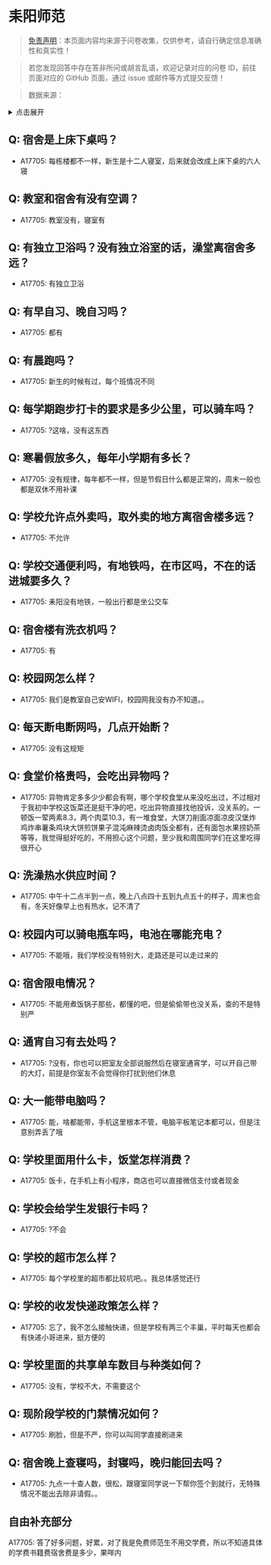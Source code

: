 # 耒阳师范

> [免责声明](https://colleges.chat/#_3)：本页面内容均来源于问卷收集，仅供参考，请自行确定信息准确性和真实性！

> 若您发现回答中存在答非所问或胡言乱语，欢迎记录对应的问卷 ID，前往页面对应的 GitHub 页面，通过 issue 或邮件等方式提交反馈！

> 数据来源：

<details><summary>点击展开</summary>
<ul>
<li>A17705: 匿名 (2023 年 06 月)</li>
</ul>
</details>

## Q: 宿舍是上床下桌吗？

- A17705: 每栋楼都不一样，新生是十二人寝室，后来就会改成上床下桌的六人寝

## Q: 教室和宿舍有没有空调？

- A17705: 教室没有，寝室有

## Q: 有独立卫浴吗？没有独立浴室的话，澡堂离宿舍多远？

- A17705: 有独立卫浴

## Q: 有早自习、晚自习吗？

- A17705: 都有

## Q: 有晨跑吗？

- A17705: 新生的时候有过，每个班情况不同

## Q: 每学期跑步打卡的要求是多少公里，可以骑车吗？

- A17705: ?这啥，没有这东西

## Q: 寒暑假放多久，每年小学期有多长？

- A17705: 没有规律，每年都不一样，但是节假日什么都是正常的，周末一般也都是双休不用补课

## Q: 学校允许点外卖吗，取外卖的地方离宿舍楼多远？

- A17705: 不允许

## Q: 学校交通便利吗，有地铁吗，在市区吗，不在的话进城要多久？

- A17705: 耒阳没有地铁，一般出行都是坐公交车

## Q: 宿舍楼有洗衣机吗？

- A17705: 有

## Q: 校园网怎么样？

- A17705: 我们是教室自己安WIFI，校园网我没有办不知道。。

## Q: 每天断电断网吗，几点开始断？

- A17705: 没有这规矩

## Q: 食堂价格贵吗，会吃出异物吗？

- A17705: 异物肯定多多少少都会有啊，哪个学校食堂从来没吃出过，不过相对于我初中学校这饭菜还是挺干净的吧，吃出异物直接找他投诉，没关系的。一顿饭一荤两素8.3，两个肉菜10.3，有一堆食堂，大饼刀削面凉面凉皮汉堡炸鸡炸串薯条鸡块大饼煎饼果子混沌麻辣烫卤肉饭全都有，还有面包水果捞奶茶等等，我觉得挺好吃的，不用担心这个问题，至少我和周围同学们在这里吃得很开心

## Q: 洗澡热水供应时间？

- A17705: 中午十二点半到一点，晚上八点四十五到九点五十的样子，周末也会有，冬天好像早上也有热水，记不清了

## Q: 校园内可以骑电瓶车吗，电池在哪能充电？

- A17705: 不能哦，我们学校没有特别大，走路还是可以走过来的

## Q: 宿舍限电情况？

- A17705: 不能用煮饭锅子那些，都懂的吧，但是偷偷带也没关系，查的不是特别严

## Q: 通宵自习有去处吗？

- A17705: ?没有，你也可以把室友全部说服然后在寝室通宵学，可以开自己带的大灯，前提是你室友不会觉得你打扰到他们休息

## Q: 大一能带电脑吗？

- A17705: 能，啥都能带，手机这里根本不管，电脑平板笔记本都可以，但是注意别弄丢了哦

## Q: 学校里面用什么卡，饭堂怎样消费？

- A17705: 饭卡，在手机上有小程序，商店也可以直接微信支付或者现金

## Q: 学校会给学生发银行卡吗？

- A17705: ?不会

## Q: 学校的超市怎么样？

- A17705: 每个学校里的超市都比较坑吧。。我总体感觉还行

## Q: 学校的收发快递政策怎么样？

- A17705: 忘了，我不怎么接触快递，但是学校有两三个丰巢，平时每天也都会有快递小哥进来，挺方便的

## Q: 学校里面的共享单车数目与种类如何？

- A17705: 没有，学校不大，不需要这个

## Q: 现阶段学校的门禁情况如何？

- A17705: 刷脸，但是不严，你可以叫同学直接刷进来

## Q: 宿舍晚上查寝吗，封寝吗，晚归能回去吗？

- A17705: 九点一十查人数，很松，跟寝室同学说一下帮你签个到就行，无特殊情况不能出去除非请假。。

## 自由补充部分

A17705: 答了好多问题，好累，对了我是免费师范生不用交学费，所以不知道具体的学费书籍费宿舍费是多少，果咩内